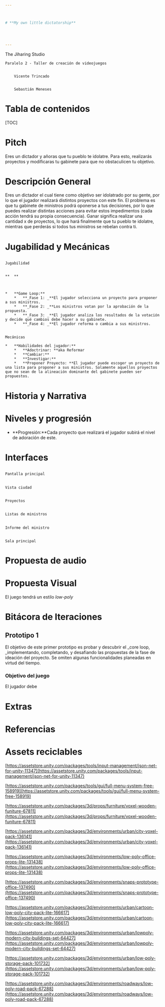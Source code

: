 ```yaml
---



# **My own little dictatorship**




---
```



The Jiharing Studio


    Paralelo 2 - Taller de creación de videojuegos


        Vicente Trincado


        Sebastián Meneses


# Tabla de contenidos


[TOC]



# Pitch

Eres un dictador y añoras que tu pueblo te idolatre. Para esto, realizarás proyectos y modificaras tu gabinete para que no obstaculicen tu objetivo.


# Descripción General

Eres un dictador el cual tiene como objetivo ser idolatrado por su gente, por lo que el jugador realizará distintos proyectos con este fin. El problema es que tu gabinete de ministros podrá oponerse a tus decisiones, por lo que puedes realizar distintas acciones para evitar estos impedimentos (cada acción tendrá su propia consecuencia). Ganar significa realizar una cantidad x de proyectos, lo que hará finalmente que tu pueblo te idolatre, mientras que perderás si todos tus ministros se rebelan contra ti.


# Jugabilidad y Mecánicas


## 
    Jugabilidad


    **	**



    *   **Game Loop:**
        *   **_Fase 1: _**El jugador selecciona un proyecto para proponer a sus ministros.
        *   **_Fase 2: _**Los ministros votan por la aprobación de la propuesta.
        *   **_Fase 3: _**El jugador analiza los resultados de la votación y decide qué cambios debe hacer a su gabinete.
        *   **_Fase 4: _**El jugador reforma o cambia a sus ministros.

## 
    Mecánicas

    *   **Habilidades del jugador:**
        *   **Adoctrinar: **aka Reformar
        *   **Cambiar:**
        *   **Investigar:**
        *   **Proponer Proyecto: **El jugador puede escoger un proyecto de una lista para proponer a sus ministros. Solamente aquellos proyectos que no sean de la alineación dominante del gabinete pueden ser propuestos.


# Historia y Narrativa


# Niveles y progresión



*   **Progresión:**Cada proyecto que realizará el jugador subirá el nivel de adoración de este.


# Interfaces


## 
    Pantalla principal


## 
    Vista ciudad


## 
    Proyectos


## 
    Listas de ministros


## 
    Informe del ministro


## 
    Sala principal


# Propuesta de audio


# Propuesta Visual

El juego tendrá un estilo _low-poly_


# Bitácora de Iteraciones


## Prototipo 1

El objetivo de este primer prototipo es probar y descubrir el _core loop, _implementando, completando, y desafiando las propuestas de la fase de ideación del proyecto. Se omiten algunas funcionalidades planeadas en virtud del tiempo.


### Objetivo del juego

El jugador debe 


# Extras


# Referencias


# Assets reciclables

[https://assetstore.unity.com/packages/tools/input-management/json-net-for-unity-11347](https://assetstore.unity.com/packages/tools/input-management/json-net-for-unity-11347)

[https://assetstore.unity.com/packages/tools/gui/full-menu-system-free-158919](https://assetstore.unity.com/packages/tools/gui/full-menu-system-free-158919)

[https://assetstore.unity.com/packages/3d/props/furniture/voxel-wooden-funiture-67811](https://assetstore.unity.com/packages/3d/props/furniture/voxel-wooden-funiture-67811)

[https://assetstore.unity.com/packages/3d/environments/urban/city-voxel-pack-136141](https://assetstore.unity.com/packages/3d/environments/urban/city-voxel-pack-136141)

[https://assetstore.unity.com/packages/3d/environments/low-poly-office-props-lite-131438](https://assetstore.unity.com/packages/3d/environments/low-poly-office-props-lite-131438)

[https://assetstore.unity.com/packages/3d/environments/snaps-prototype-office-137490](https://assetstore.unity.com/packages/3d/environments/snaps-prototype-office-137490)

[https://assetstore.unity.com/packages/3d/environments/urban/cartoon-low-poly-city-pack-lite-166617](https://assetstore.unity.com/packages/3d/environments/urban/cartoon-low-poly-city-pack-lite-166617)

[https://assetstore.unity.com/packages/3d/environments/urban/lowpoly-modern-city-buildings-set-64427](https://assetstore.unity.com/packages/3d/environments/urban/lowpoly-modern-city-buildings-set-64427)

[https://assetstore.unity.com/packages/3d/environments/urban/low-poly-storage-pack-101732](https://assetstore.unity.com/packages/3d/environments/urban/low-poly-storage-pack-101732)

[https://assetstore.unity.com/packages/3d/environments/roadways/low-poly-road-pack-67288](https://assetstore.unity.com/packages/3d/environments/roadways/low-poly-road-pack-67288)